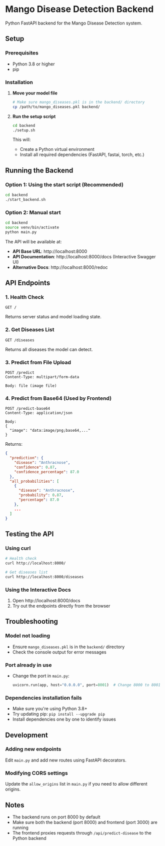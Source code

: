 # Mango Disease Detection Backend

Python FastAPI backend for the Mango Disease Detection system.

## Setup

### Prerequisites
- Python 3.8 or higher
- pip

### Installation

1. **Move your model file**
   ```bash
   # Make sure mango_diseases.pkl is in the backend/ directory
   cp /path/to/mango_diseases.pkl backend/
   ```

2. **Run the setup script**
   ```bash
   cd backend
   ./setup.sh
   ```

   This will:
   - Create a Python virtual environment
   - Install all required dependencies (FastAPI, fastai, torch, etc.)

## Running the Backend

### Option 1: Using the start script (Recommended)
```bash
cd backend
./start_backend.sh
```

### Option 2: Manual start
```bash
cd backend
source venv/bin/activate
python main.py
```

The API will be available at:
- **API Base URL**: http://localhost:8000
- **API Documentation**: http://localhost:8000/docs (Interactive Swagger UI)
- **Alternative Docs**: http://localhost:8000/redoc

## API Endpoints

### 1. Health Check
```
GET /
```
Returns server status and model loading state.

### 2. Get Diseases List
```
GET /diseases
```
Returns all diseases the model can detect.

### 3. Predict from File Upload
```
POST /predict
Content-Type: multipart/form-data

Body: file (image file)
```

### 4. Predict from Base64 (Used by Frontend)
```
POST /predict-base64
Content-Type: application/json

Body: 
{
  "image": "data:image/png;base64,..."
}
```

Returns:
```json
{
  "prediction": {
    "disease": "Anthracnose",
    "confidence": 0.87,
    "confidence_percentage": 87.0
  },
  "all_probabilities": [
    {
      "disease": "Anthracnose",
      "probability": 0.87,
      "percentage": 87.0
    },
    ...
  ]
}
```

## Testing the API

### Using curl
```bash
# Health check
curl http://localhost:8000/

# Get diseases list
curl http://localhost:8000/diseases
```

### Using the Interactive Docs
1. Open http://localhost:8000/docs
2. Try out the endpoints directly from the browser

## Troubleshooting

### Model not loading
- Ensure `mango_diseases.pkl` is in the `backend/` directory
- Check the console output for error messages

### Port already in use
- Change the port in `main.py`:
  ```python
  uvicorn.run(app, host="0.0.0.0", port=8001)  # Change 8000 to 8001
  ```

### Dependencies installation fails
- Make sure you're using Python 3.8+
- Try updating pip: `pip install --upgrade pip`
- Install dependencies one by one to identify issues

## Development

### Adding new endpoints
Edit `main.py` and add new routes using FastAPI decorators.

### Modifying CORS settings
Update the `allow_origins` list in `main.py` if you need to allow different origins.

## Notes

- The backend runs on port 8000 by default
- Make sure both the backend (port 8000) and frontend (port 3000) are running
- The frontend proxies requests through `/api/predict-disease` to the Python backend
